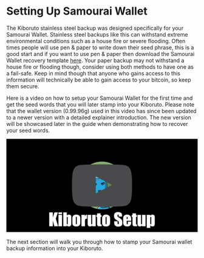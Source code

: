 # Setting Up Samourai Wallet

The Kiboruto stainless steel backup was designed specifically for your Samourai Wallet. Stainless steel backups like this can withstand extreme environmental conditions such as a house fire or severe flooding. Often times people will use pen & paper to write down their seed phrase, this is a good start and if you want to use pen & paper then download the Samourai Wallet recovery template [here](https://samouraiwallet.com/recovery/worksheet). Your paper backup may not withstand a house fire or flooding though, consider using both methods to have one as a fail-safe. Keep in mind though that anyone who gains access to this information will technically be able to gain access to your bitcoin, so keep them secure.

Here is a video on how to setup your Samourai Wallet for the first time and get the seed words that you will later stamp into your Kiboruto. Please note that the wallet version (0.99.96g) used in this video has since been updated to a newer version with a detailed explainer introduction. The new version will be showcased later in the guide when demonstrating how to recover your seed words. 

[![Kiboruto Setup](/assets/Thumbnail-Setup_01.png)](https://media.econoalchemist.com/w/o1JpW9rYCNGgjdztcGzYAK "Setting up Samourai wallet for Kiboruto")

The next section will walk you through how to stamp your Samourai wallet backup information into your Kiboruto. 
